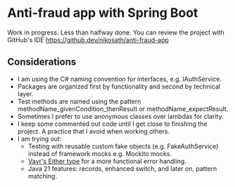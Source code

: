 # Anti-fraud app with Spring Boot
Work in progress. Less than halfway done. You can review the project with GitHub's IDE https://github.dev/nikosath/anti-fraud-app
## Considerations
- I am using the C# naming convention for interfaces, e.g. IAuthService.
- Packages are organized first by functionality and second by technical layer.
- Test methods are named using the pattern methodName_givenCondition_thenResult or methodName_expectResult.
- Sometimes I prefer to use anonymous classes over lambdas for clarity.
- I keep some commented out code until I get close to finishing the project. A practice that I avoid when working others.
- I am trying out:
    - Testing with reusable custom fake objects (e.g. FakeAuthService) instead of framework mocks e.g. Mockito mocks.
    - [Vavr's Either type](https://docs.vavr.io/#_either) for a more functional error handling.
    - Java 21 features: records, enhanced switch, and later on, pattern matching.

